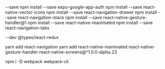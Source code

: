 --save
npm install --save expo-google-app-auth
npm install --save react-native-vector-icons
npm install --save react-navigation-drawer
npm install --save react-navigation-stack
npm install --save react-native-gesture-handler@1
npm install --save react-native-reanimated
npm install --save react-navigation-tabs

--dev
@types/react-redux

yarn add react-navigation
yarn add react-native-reanimated react-native-gesture-handler react-native-screens@^1.0.0-alpha.23

npm i -D webpack webpack-cli
